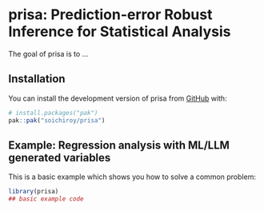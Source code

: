 
<!-- README.md is generated from README.Rmd. Please edit that file -->

# prisa: Prediction-error Robust Inference for Statistical Analysis

<!-- badges: start -->

<!-- badges: end -->

The goal of prisa is to …

## Installation

You can install the development version of prisa from
[GitHub](https://github.com/) with:

``` r
# install.packages("pak")
pak::pak("soichiroy/prisa")
```

## Example: Regression analysis with ML/LLM generated variables

This is a basic example which shows you how to solve a common problem:

``` r
library(prisa)
## basic example code
```
